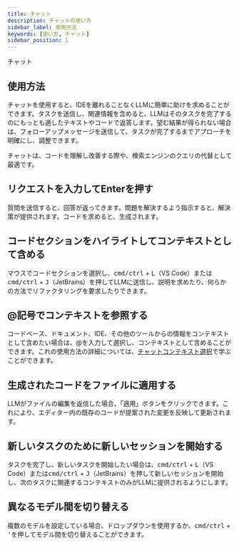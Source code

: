 ```yaml
---
title: チャット
description: チャットの使い方
sidebar_label: 使用方法
keywords: [使い方, チャット]
sidebar_position: 1
---
```


チャット

## 使用方法

チャットを使用すると、IDEを離れることなくLLMに簡単に助けを求めることができます。タスクを送信し、関連情報を含めると、LLMはそのタスクを完了するのにもっとも適したテキストやコードで返答します。望む結果が得られない場合は、フォローアップメッセージを送信して、タスクが完了するまでアプローチを明確にし、調整できます。

チャットは、コードを理解し改善する際や、検索エンジンのクエリの代替として最適です。

## リクエストを入力してEnterを押す

質問を送信すると、回答が返ってきます。問題を解決するよう指示すると、解決策が提供されます。コードを求めると、生成されます。

## コードセクションをハイライトしてコンテキストとして含める

マウスでコードセクションを選択し、<kbd>cmd/ctrl</kbd> + <kbd>L</kbd>（VS Code）または<kbd>cmd/ctrl</kbd> + <kbd>J</kbd>（JetBrains）を押してLLMに送信し、説明を求めたり、何らかの方法でリファクタリングを要求したりできます。

## @記号でコンテキストを参照する

コードベース、ドキュメント、IDE、その他のツールからの情報をコンテキストとして含めたい場合は、@を入力して選択し、コンテキストとして含めることができます。これの使用方法の詳細については、[チャットコンテキスト選択](context-selection.md)で学ぶことができます。

## 生成されたコードをファイルに適用する

LLMがファイルの編集を返信した場合、「適用」ボタンをクリックできます。これにより、エディター内の既存のコードが提案された変更を反映して更新されます。

## 新しいタスクのために新しいセッションを開始する

タスクを完了し、新しいタスクを開始したい場合は、<kbd>cmd/ctrl</kbd> + <kbd>L</kbd>（VS Code）または<kbd>cmd/ctrl</kbd> + <kbd>J</kbd>（JetBrains）を押して新しいセッションを開始し、次のタスクに関連するコンテキストのみがLLMに提供されるようにします。

## 異なるモデル間を切り替える

複数のモデルを設定している場合、ドロップダウンを使用するか、<kbd>cmd/ctrl</kbd> + <kbd>'</kbd>を押してモデル間を切り替えることができます。
